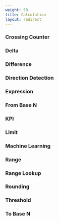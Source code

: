 ```yaml
---
weight: 50
title: Calculation
layout: redirect
---
```


### Crossing Counter
### Delta
### Difference
### Direction Detection
### Expression
### From Base N
### KPI
### Limit
### Machine Learning
### Range
### Range Lookup
### Rounding
### Threshold
### To Base N
